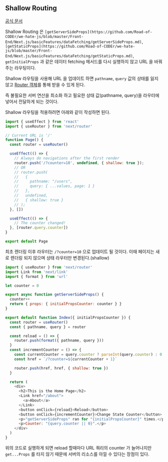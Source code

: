 Shallow Routing
---

[공식 문서](https://nextjs.org/docs/routing/shallow-routing)

Shallow Routing 은 `[getServerSideProps](https://github.com/Road-of-CODEr/we-hate-js/blob/master/Front-End/Next.js/basicFeatures/dataFetching/getServerSideProps.md)`, `[getStaticProps](https://github.com/Road-of-CODEr/we-hate-js/blob/master/Front-End/Next.js/basicFeatures/dataFetching/getStaticProps.md)`, `getInitialProps` 과 같은 데이터 fetching 메서드를 다시 실행하지 않고 URL 을 바꿔주는 라우팅이다.

Shallow 라우팅을 사용해 URL 을 업데이트 하면 `pathname`, `query` 값의 상태를 잃지 않고 [Router 객체](https://nextjs.org/docs/api-reference/next/router#router-object)를 통해 받을 수 있게 된다.

즉 불필요한 서버 연산을 최소화 하고 필요한 상태 값(pathname, query)을 라우터에 넣어서 전달하게 되는 것이다.

Shallow 라우팅을 적용하려면 아래와 같이 작성하면 된다.

```javascript
import { useEffect } from 'react'
import { useRouter } from 'next/router'

// Current URL is '/'
function Page() {
  const router = useRouter()

  useEffect(() => {
    // Always do navigations after the first render
    router.push('/?counter=10', undefined, { shallow: true });
    // OR
    // router.push(
    //   {
    //     pathname: "/users",
    //     query: { ...values, page: 1 }
    //   },
    //   undefined,
    //   { shallow: true }
    // );
  }, [])

  useEffect(() => {
    // The counter changed!
  }, [router.query.counter])
}

export default Page
```

최초 렌더링 이후 라우터는 `/?counter=10` 으로 업데이트 될 것이다. 이때 페이지는 새로 렌더링 되지 않으며 상태 라우터만 변경된다.(shallow)

```javascript
import { useRouter } from 'next/router'
import Link from 'next/link'
import { format } from 'url'

let counter = 0

export async function getServerSideProps() {
  counter++
  return { props: { initialPropsCounter: counter } }
}

export default function Index({ initialPropsCounter }) {
  const router = useRouter()
  const { pathname, query } = router

  const reload = () => {
    router.push(format({ pathname, query }))
  }
  const incrementCounter = () => {
    const currentCounter = query.counter ? parseInt(query.counter) : 0
    const href = `/?counter=${currentCounter + 1}`

    router.push(href, href, { shallow: true })
  }

  return (
    <div>
      <h2>This is the Home Page</h2>
      <Link href="/about">
        <a>About</a>
      </Link>
      <button onClick={reload}>Reload</button>
      <button onClick={incrementCounter}>Change State Counter</button>
      <p>"getServerSideProps" ran for "{initialPropsCounter}" times.</p>
      <p>Counter: "{query.counter || 0}".</p>
    </div>
  )
}
```

위의 코드로 실행하게 되면 reload 할때마다 URL 쿼리의 counter 가 늘어나지만 `get...Props` 를 타지 않기 때문에 서버의 리소스를 아낄 수 있다는 장점이 있다.



